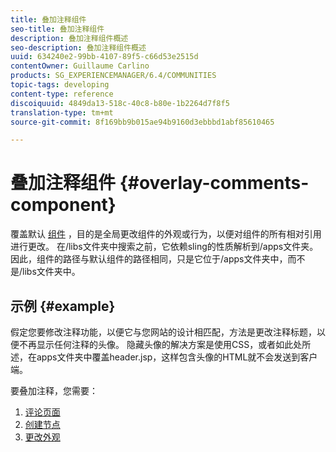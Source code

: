 ```yaml
---
title: 叠加注释组件
seo-title: 叠加注释组件
description: 叠加注释组件概述
seo-description: 叠加注释组件概述
uuid: 634240e2-99bb-4107-89f5-c66d53e2515d
contentOwner: Guillaume Carlino
products: SG_EXPERIENCEMANAGER/6.4/COMMUNITIES
topic-tags: developing
content-type: reference
discoiquuid: 4849da13-518c-40c8-b80e-1b2264d7f8f5
translation-type: tm+mt
source-git-commit: 8f169bb9b015ae94b9160d3ebbbd1abf85610465

---
```



# 叠加注释组件 {#overlay-comments-component}

覆盖默认 [组件](client-customize.md#overlays) ，目的是全局更改组件的外观或行为，以便对组件的所有相对引用进行更改。 在/libs文件夹中搜索之前，它依赖sling的性质解析到/apps文件夹。 因此，组件的路径与默认组件的路径相同，只是它位于/apps文件夹中，而不是/libs文件夹中。

## 示例 {#example}

假定您要修改注释功能，以便它与您网站的设计相匹配，方法是更改注释标题，以便不再显示任何注释的头像。 隐藏头像的解决方案是使用CSS，或者如此处所述，在apps文件夹中覆盖header.jsp，这样包含头像的HTML就不会发送到客户端。

要叠加注释，您需要：

1. [评论页面](overlay-create-comments-page.md)
1. [创建节点](overlay-create-nodes.md)
1. [更改外观](overlay-alter-appearance.md)

